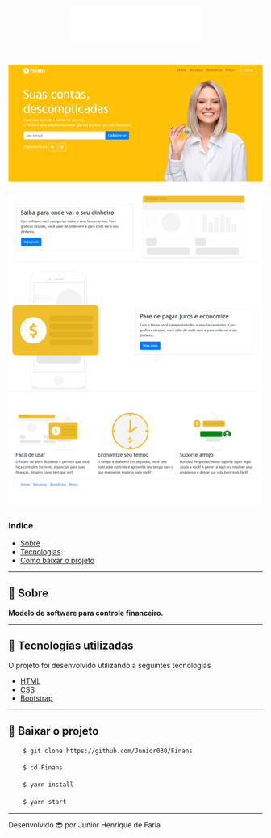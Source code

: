 <h1 align="center">
<img src="img/logo.png"/> 
</h1>

<h1>
    <img src="img/site.png">
</h1>

### Indice
- [Sobre](#-sobre)
- [Tecnologias](#tecnologias-utilizadas)
- [Como baixar o projeto](#como-baixar-o-projeto)

---

## 📝 Sobre
**Modelo de software para controle financeiro.**

---

## 🚀 Tecnologias utilizadas

O projeto foi desenvolvido utilizando a seguintes tecnologias

- [HTML](https://www.w3schools.com/html/)
- [CSS](https://www.w3schools.com/css/)
- [Bootstrap](https://getbootstrap.com/)

---

## 📁 Baixar o projeto

```bash
    $ git clone https://github.com/Junior030/Finans

    $ cd Finans

    $ yarn install

    $ yarn start
```

---

Desenvolvido 😎 por Junior Henrique de Faria
